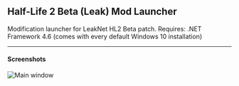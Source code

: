 ## Half-Life 2 Beta (Leak) Mod Launcher
Modification launcher for LeakNet HL2 Beta patch. Requires: .NET Framework 4.6 (comes with every default Windows 10 installation)

------
#### Screenshots
![Main window](https://i.imgur.com/c4W5z61.jpg "Main window")
